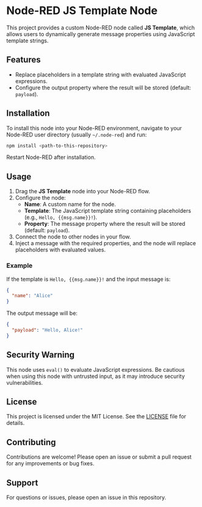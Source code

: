 # Node-RED JS Template Node

This project provides a custom Node-RED node called **JS Template**, which allows users to dynamically generate message properties using JavaScript template strings.

## Features

- Replace placeholders in a template string with evaluated JavaScript expressions.
- Configure the output property where the result will be stored (default: `payload`).

## Installation

To install this node into your Node-RED environment, navigate to your Node-RED user directory (usually `~/.node-red`) and run:

```bash
npm install <path-to-this-repository>
```

Restart Node-RED after installation.

## Usage

1. Drag the **JS Template** node into your Node-RED flow.
2. Configure the node:
   - **Name**: A custom name for the node.
   - **Template**: The JavaScript template string containing placeholders (e.g., `Hello, {{msg.name}}!`).
   - **Property**: The message property where the result will be stored (default: `payload`).
3. Connect the node to other nodes in your flow.
4. Inject a message with the required properties, and the node will replace placeholders with evaluated values.

### Example

If the template is `Hello, {{msg.name}}!` and the input message is:

```json
{
  "name": "Alice"
}
```

The output message will be:

```json
{
  "payload": "Hello, Alice!"
}
```

## Security Warning

This node uses `eval()` to evaluate JavaScript expressions. Be cautious when using this node with untrusted input, as it may introduce security vulnerabilities.

## License

This project is licensed under the MIT License. See the [LICENSE](LICENSE) file for details.

## Contributing

Contributions are welcome! Please open an issue or submit a pull request for any improvements or bug fixes.

## Support

For questions or issues, please open an issue in this repository.